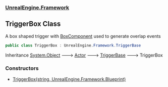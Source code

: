 ### [UnrealEngine.Framework](./UnrealEngine-Framework.md 'UnrealEngine.Framework')
## TriggerBox Class
A box shaped trigger with [BoxComponent](./BoxComponent.md 'UnrealEngine.Framework.BoxComponent') used to generate overlap events  
```csharp
public class TriggerBox : UnrealEngine.Framework.TriggerBase
```
Inheritance [System.Object](https://docs.microsoft.com/en-us/dotnet/api/System.Object 'System.Object') &#129106; [Actor](./Actor.md 'UnrealEngine.Framework.Actor') &#129106; [TriggerBase](./TriggerBase.md 'UnrealEngine.Framework.TriggerBase') &#129106; TriggerBox  
### Constructors
- [TriggerBox(string, UnrealEngine.Framework.Blueprint)](./TriggerBox-TriggerBox(string_Blueprint).md 'UnrealEngine.Framework.TriggerBox.TriggerBox(string, UnrealEngine.Framework.Blueprint)')
